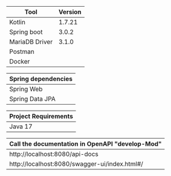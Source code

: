 | Tool           | Version |
|----------------|---------|
| Kotlin         | 1.7.21  |
| Spring boot    | 3.0.2   |
| MariaDB Driver | 3.1.0   |
| Postman        |         |
| Docker         |         |

| Spring dependencies | 
|---------------------|
| Spring Web          | 
| Spring Data JPA     |

| Project Requirements | 
|----------------------|
| Java 17              |

| Call the documentation in OpenAPI "develop-Mod" | 
|-------------------------------------------------|
| http://localhost:8080/api-docs                  |
| http://localhost:8080/swagger-ui/index.html#/   |

